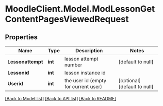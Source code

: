 # MoodleClient.Model.ModLessonGetContentPagesViewedRequest

## Properties

Name | Type | Description | Notes
------------ | ------------- | ------------- | -------------
**Lessonattempt** | **int** | lesson attempt number | [default to null]
**Lessonid** | **int** | lesson instance id | 
**Userid** | **int** | the user id (empty for current user) | [optional] [default to null]

[[Back to Model list]](../README.md#documentation-for-models) [[Back to API list]](../README.md#documentation-for-api-endpoints) [[Back to README]](../README.md)


